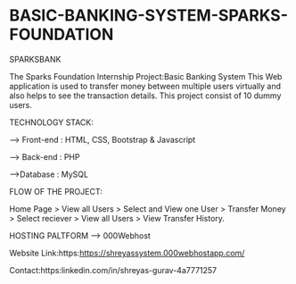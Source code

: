 # BASIC-BANKING-SYSTEM-SPARKS-FOUNDATION

SPARKSBANK

The Sparks Foundation Internship Project:Basic Banking System This Web application is used to transfer money between multiple users virtually and also helps to see the transaction details. This project consist of 10 dummy users.

TECHNOLOGY STACK:

--> Front-end : HTML, CSS, Bootstrap & Javascript

--> Back-end : PHP

-->Database : MySQL

FLOW OF THE PROJECT:

Home Page > View all Users > Select and View one User > Transfer Money > Select reciever > View all Users > View Transfer History.

HOSTING PALTFORM --> 000Webhost

Website Link:https:https://shreyassystem.000webhostapp.com/

Contact:https:linkedin.com/in/shreyas-gurav-4a7771257
